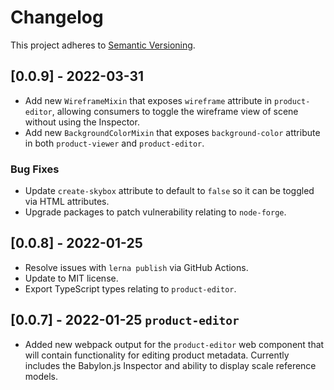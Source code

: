 # Changelog

This project adheres to [Semantic Versioning](http://semver.org/spec/v2.0.0.html).

<!--
The following changes have been implemented but not released yet:

## [Unreleased] -->

## [0.0.9] - 2022-03-31

-   Add new `WireframeMixin` that exposes `wireframe` attribute in `product-editor`, allowing consumers to toggle the wireframe view of scene without using the Inspector.
-   Add new `BackgroundColorMixin` that exposes `background-color` attribute in both `product-viewer` and `product-editor`.

### Bug Fixes

-   Update `create-skybox` attribute to default to `false` so it can be toggled via HTML attributes.
-   Upgrade packages to patch vulnerability relating to `node-forge`.

## [0.0.8] - 2022-01-25

-   Resolve issues with `lerna publish` via GitHub Actions.
-   Update to MIT license.
-   Export TypeScript types relating to `product-editor`.

## [0.0.7] - 2022-01-25 `product-editor`

-   Added new webpack output for the `product-editor` web component that will contain functionality for editing product metadata. Currently includes the Babylon.js Inspector and ability to display scale reference models.

